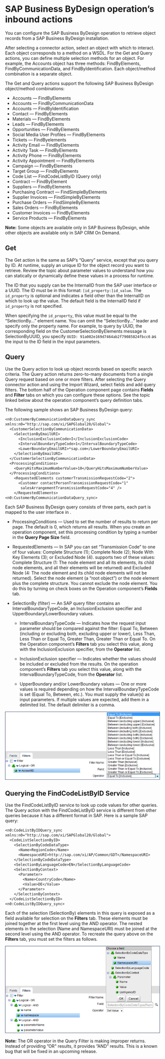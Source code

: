 # SAP Business ByDesign operation’s inbound actions 

<head>
  <meta name="guidename" content="Integration"/>
  <meta name="context" content="GUID-705d6688-4f2a-4588-a387-43b774937438"/>
</head>


You can configure the SAP Business ByDesign operation to retrieve object records from a SAP Business ByDesign installation.

After selecting a connector action, select an object with which to interact. Each object corresponds to a method on a WSDL. For the Get and Query actions, you can define multiple selection methods for an object. For example, the Accounts object has three methods: FindByElements, FindByCommunicationData, and FindByIdentification. Each object/method combination is a separate object.

The Get and Query actions support the following SAP Business ByDesign object/method combinations:

-   Accounts — FindByElements
-   Accounts — FindByCommunicationData
-   Accounts — FindByIdentification
-   Contact — FindByElements
-   Materials — FindByElements
-   Leads — FindByElements
-   Opportunities — FindByElements
-   Social Media User Profiles — FindByElements
-   Tickets — FindByelements
-   Activity Email — FindByElements
-   Activity Task — FindByElements
-   Activity Phone — FindByElements
-   Activity Appointment — FindByElements
-   Campaign — FindByElements
-   Target Group — FindByElements
-   Code List — FindCodeListByID \(Query only\)
-   Contract — FindByElement
-   Suppliers — FindByElements
-   Purchasing Contract — FindSimpleByElements
-   Supplier Invoices — FindSimpleByElements
-   Purchase Orders — FindSimpleByElements
-   Sales Orders — FindByElements
-   Customer Invoices — FindByElements
-   Service Products — FindByElements

**Note:** Some objects are available only in SAP Business ByDesign, while other objects are available only in SAP CRM On Demand.

## Get 

The Get action is the same as SAP’s “Query” service, except that you query by ID. At runtime, supply an unique ID for the object record you want to retrieve. Review the topic about parameter values to understand how you can statically or dynamically define these values in a process for runtime.

The ID that you supply can be the InternalID from the SAP user interface or a UUID. The ID must be in this format: `[id_property:]id_value`. The `id_property` is optional and indicates a field other than the InternalID on which to look up the value. The default field is the InternalID field if `id_property` is not specified.

When specifying the `id_property`, this value must be equal to the “SelectionBy...” element name. You can omit the “SelectionBy...” leader and specify only the property name. For example, to query by UUID, the corresponding field on the CustomerSelectionByElements message is SelectionByUUID, you specify `UUID: 91a002e169d7464ab2f79085824fbcc6` as the input to the ID field in the input parameters.

## Query 

Use the Query action to look up object records based on specific search criteria. The Query action returns zero-to-many documents from a single Query request based on one or more filters. After selecting the Query connector action and using the Import Wizard, select fields and add query filters. The bottom half of the Operation component page contains **Fields** and **Filter** tabs on which you can configure these options. See the topic linked below about the operation component’s query definition tabs.

The following sample shows an SAP Business ByDesign query:

```
<n0:CustomerByCommunicationDataQuery_sync 
xmlns:n0="http://sap.com/xi/SAPGlobal20/Global">
  <CustomerSelectionByCommunicationData>
    <SelectionByEmailURI>
      <InclusionExclusionCode>I</InclusionExclusionCode>
      <IntervalBoundaryTypeCode>1</IntervalBoundaryTypeCode>
      <LowerBoundaryEmailURI>*sap.com</LowerBoundaryEmailURI>
    </SelectionByEmailURI>
  </CustomerSelectionByCommunicationData>
  <ProcessingConditions>
    <QueryHitsMaximumNumberValue>10</QueryHitsMaximumNumberValue>
  </ProcessingConditions>
    <RequestedElements customerTransmissionRequestCode="2">
      <Customer contactPersonTransmissionRequestCode="1"
       salesArrangementTransmissionRequestCode="4" />
    </RequestedElements>
<n0:CustomerByCommunicationDataQuery_sync>
```

Each SAP Business ByDesign query consists of three parts, each part is mapped to the user interface in .

-   ProcessingConditions — Used to set the number of results to return per page. The default is 0, which returns all results. When you create an operation component, set this processing condition by typing a number in the **Query Page Size** field.

-   RequestedElements — In SAP you can set “Transmission Code” to one of four values: Complete Structure \(1\); Complete Node \(2\); Node With Key Elements \(3\); or Excluded Node \(4\). supports two of these values: Complete Structure \(1: The node element and all its elements, its child node elements, and all their elements will be returned\) and Excluded Node \(4: The node element and its child node elements will not be returned\). Select the node element \(a “root object”\) or the node element plus the complete structure. You cannot exclude the node element. You do this by turning on check boxes on the Operation component’s **Fields** tab.

-   SelectionBy \(filter\) — An SAP query filter contains an IntervalBoundaryTypeCode, an InclusionExclusion specifier and UpperBoundary/LowerBoundary values.

    -   IntervalBoundaryTypeCode — Indicates how the request input parameter should be compared against the filter: Equal To, Between \(including or excluding both, excluding upper or lower\), Less Than, Less Than or Equal To, Greater Than, Greater Than or Equal To. On the Operation component’s **Filters** tab you select this value, along with the InclusionExclusion specifier, from the **Operator** list.

    -   InclusionExclusion specifier — Indicates whether the values should be included or excluded from the results. On the operation component’s **Filters** tab you select this value, along with the IntervalBoundaryTypeCode, from the **Operator** list.

    -   UpperBoundary and/or LowerBoundary values — One or more values is required depending on how the IntervalBoundaryTypeCode is set \(Equal To, Between, etc.\). You must supply the value\(s\) as input parameters. If multiple values are expected, add them in a delimited list. The default delimiter is a comma.


![Operation component Filters tab.](../Images/build-ps-sapcod-operation-filters-operator.jpg)

## Querying the FindCodeListByID Service 

Use the FindCodeListByID service to look up code values for other queries. The Query action with the FindCodeListByID service is different from other queries because it has a different format in SAP. Here is a sample SAP query:

```
<n0:CodeListByIDQuery_sync xmlns:n0="http://sap.com/xi/SAPGlobal20/Global">
  <CodeListSelectionByID>
    <SelectionByCodeDataType>
      <Name>RegionCode</Name>
      <NamespaceURI>http://sap.com/xi/AP/Common/GDT</NamespaceURI>
    </SelectionByCodeDataType>
    <SelectionByLanguageCode>EN</SelectionByLanguageCode>
    <SelectionByContext>
      <Parameter>
        <Name>CountryCode</Name>
        <Value>DE</Value>
      </Parameter>
    </SelectionByContext>
  </CodeListSelectionByID>
<n0:CodeListByIDQuery_sync>
```

Each of the selection \(SelectionBy\) elements in this query is exposed as a field available for selection on the **Filters** tab. These elements must be joined together at the first level using the AND operator. The nested elements in the selection \(Name and NamespaceURI\) must be joined at the second level using the AND operator. To recreate the query above on the **Filters** tab, you must set the filters as follows.

![Name and NamespaceURI selection on the Operation component Filters tab.](../Images/build-ps-sapcod-operation-filters-tab.jpg)

**Note:** The OR operator in the Query Filter is making improper returns. Instead of providing ”OR" results, it provides ”AND” results. This is a known bug that will be fixed in an upcoming release.